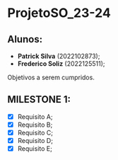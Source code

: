 # ProjetoSO_23-24
## Alunos: 
- **Patrick Silva** (2022102873);
- **Frederico Soliz** (2022125511);

Objetivos a serem cumpridos.
## MILESTONE 1:

- [X] Requisito A;
- [X] Requisito B; 
- [X] Requisito C;  
- [X] Requisito D; 
- [X] Requisito E;  
